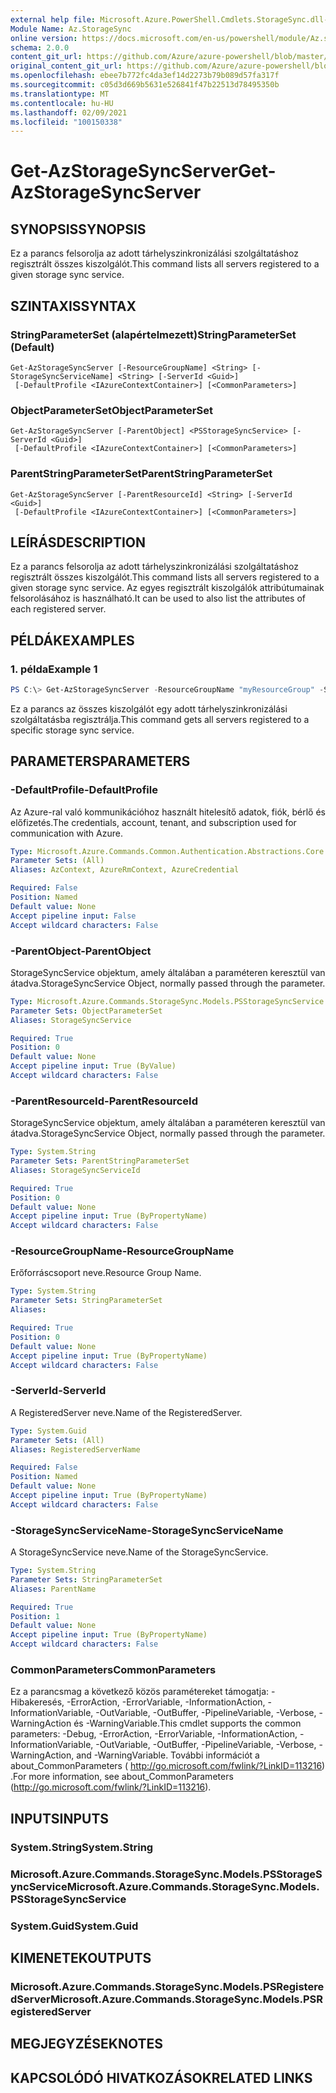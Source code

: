 ```yaml
---
external help file: Microsoft.Azure.PowerShell.Cmdlets.StorageSync.dll-Help.xml
Module Name: Az.StorageSync
online version: https://docs.microsoft.com/en-us/powershell/module/Az.storagesync/get-Azstoragesyncserver
schema: 2.0.0
content_git_url: https://github.com/Azure/azure-powershell/blob/master/src/StorageSync/StorageSync/help/Get-AzStorageSyncServer.md
original_content_git_url: https://github.com/Azure/azure-powershell/blob/master/src/StorageSync/StorageSync/help/Get-AzStorageSyncServer.md
ms.openlocfilehash: ebee7b772fc4da3ef14d2273b79b089d57fa317f
ms.sourcegitcommit: c05d3d669b5631e526841f47b22513d78495350b
ms.translationtype: MT
ms.contentlocale: hu-HU
ms.lasthandoff: 02/09/2021
ms.locfileid: "100150338"
---
```

# <span data-ttu-id="3b726-101">Get-AzStorageSyncServer</span><span class="sxs-lookup"><span data-stu-id="3b726-101">Get-AzStorageSyncServer</span></span>

## <span data-ttu-id="3b726-102">SYNOPSIS</span><span class="sxs-lookup"><span data-stu-id="3b726-102">SYNOPSIS</span></span>
<span data-ttu-id="3b726-103">Ez a parancs felsorolja az adott tárhelyszinkronizálási szolgáltatáshoz regisztrált összes kiszolgálót.</span><span class="sxs-lookup"><span data-stu-id="3b726-103">This command lists all servers registered to a given storage sync service.</span></span>

## <span data-ttu-id="3b726-104">SZINTAXIS</span><span class="sxs-lookup"><span data-stu-id="3b726-104">SYNTAX</span></span>

### <span data-ttu-id="3b726-105">StringParameterSet (alapértelmezett)</span><span class="sxs-lookup"><span data-stu-id="3b726-105">StringParameterSet (Default)</span></span>
```
Get-AzStorageSyncServer [-ResourceGroupName] <String> [-StorageSyncServiceName] <String> [-ServerId <Guid>]
 [-DefaultProfile <IAzureContextContainer>] [<CommonParameters>]
```

### <span data-ttu-id="3b726-106">ObjectParameterSet</span><span class="sxs-lookup"><span data-stu-id="3b726-106">ObjectParameterSet</span></span>
```
Get-AzStorageSyncServer [-ParentObject] <PSStorageSyncService> [-ServerId <Guid>]
 [-DefaultProfile <IAzureContextContainer>] [<CommonParameters>]
```

### <span data-ttu-id="3b726-107">ParentStringParameterSet</span><span class="sxs-lookup"><span data-stu-id="3b726-107">ParentStringParameterSet</span></span>
```
Get-AzStorageSyncServer [-ParentResourceId] <String> [-ServerId <Guid>]
 [-DefaultProfile <IAzureContextContainer>] [<CommonParameters>]
```

## <span data-ttu-id="3b726-108">LEÍRÁS</span><span class="sxs-lookup"><span data-stu-id="3b726-108">DESCRIPTION</span></span>
<span data-ttu-id="3b726-109">Ez a parancs felsorolja az adott tárhelyszinkronizálási szolgáltatáshoz regisztrált összes kiszolgálót.</span><span class="sxs-lookup"><span data-stu-id="3b726-109">This command lists all servers registered to a given storage sync service.</span></span> <span data-ttu-id="3b726-110">Az egyes regisztrált kiszolgálók attribútumainak felsorolásához is használható.</span><span class="sxs-lookup"><span data-stu-id="3b726-110">It can be used to also list the attributes of each registered server.</span></span>

## <span data-ttu-id="3b726-111">PÉLDÁK</span><span class="sxs-lookup"><span data-stu-id="3b726-111">EXAMPLES</span></span>

### <span data-ttu-id="3b726-112">1. példa</span><span class="sxs-lookup"><span data-stu-id="3b726-112">Example 1</span></span>
```powershell
PS C:\> Get-AzStorageSyncServer -ResourceGroupName "myResourceGroup" -StorageSyncServiceName "myStorageSyncServiceName"
```

<span data-ttu-id="3b726-113">Ez a parancs az összes kiszolgálót egy adott tárhelyszinkronizálási szolgáltatásba regisztrálja.</span><span class="sxs-lookup"><span data-stu-id="3b726-113">This command gets all servers registered to a specific storage sync service.</span></span>

## <span data-ttu-id="3b726-114">PARAMETERS</span><span class="sxs-lookup"><span data-stu-id="3b726-114">PARAMETERS</span></span>

### <span data-ttu-id="3b726-115">-DefaultProfile</span><span class="sxs-lookup"><span data-stu-id="3b726-115">-DefaultProfile</span></span>
<span data-ttu-id="3b726-116">Az Azure-ral való kommunikációhoz használt hitelesítő adatok, fiók, bérlő és előfizetés.</span><span class="sxs-lookup"><span data-stu-id="3b726-116">The credentials, account, tenant, and subscription used for communication with Azure.</span></span>

```yaml
Type: Microsoft.Azure.Commands.Common.Authentication.Abstractions.Core.IAzureContextContainer
Parameter Sets: (All)
Aliases: AzContext, AzureRmContext, AzureCredential

Required: False
Position: Named
Default value: None
Accept pipeline input: False
Accept wildcard characters: False
```

### <span data-ttu-id="3b726-117">-ParentObject</span><span class="sxs-lookup"><span data-stu-id="3b726-117">-ParentObject</span></span>
<span data-ttu-id="3b726-118">StorageSyncService objektum, amely általában a paraméteren keresztül van átadva.</span><span class="sxs-lookup"><span data-stu-id="3b726-118">StorageSyncService Object, normally passed through the parameter.</span></span>

```yaml
Type: Microsoft.Azure.Commands.StorageSync.Models.PSStorageSyncService
Parameter Sets: ObjectParameterSet
Aliases: StorageSyncService

Required: True
Position: 0
Default value: None
Accept pipeline input: True (ByValue)
Accept wildcard characters: False
```

### <span data-ttu-id="3b726-119">-ParentResourceId</span><span class="sxs-lookup"><span data-stu-id="3b726-119">-ParentResourceId</span></span>
<span data-ttu-id="3b726-120">StorageSyncService objektum, amely általában a paraméteren keresztül van átadva.</span><span class="sxs-lookup"><span data-stu-id="3b726-120">StorageSyncService Object, normally passed through the parameter.</span></span>

```yaml
Type: System.String
Parameter Sets: ParentStringParameterSet
Aliases: StorageSyncServiceId

Required: True
Position: 0
Default value: None
Accept pipeline input: True (ByPropertyName)
Accept wildcard characters: False
```

### <span data-ttu-id="3b726-121">-ResourceGroupName</span><span class="sxs-lookup"><span data-stu-id="3b726-121">-ResourceGroupName</span></span>
<span data-ttu-id="3b726-122">Erőforráscsoport neve.</span><span class="sxs-lookup"><span data-stu-id="3b726-122">Resource Group Name.</span></span>

```yaml
Type: System.String
Parameter Sets: StringParameterSet
Aliases:

Required: True
Position: 0
Default value: None
Accept pipeline input: True (ByPropertyName)
Accept wildcard characters: False
```

### <span data-ttu-id="3b726-123">-ServerId</span><span class="sxs-lookup"><span data-stu-id="3b726-123">-ServerId</span></span>
<span data-ttu-id="3b726-124">A RegisteredServer neve.</span><span class="sxs-lookup"><span data-stu-id="3b726-124">Name of the RegisteredServer.</span></span>

```yaml
Type: System.Guid
Parameter Sets: (All)
Aliases: RegisteredServerName

Required: False
Position: Named
Default value: None
Accept pipeline input: True (ByPropertyName)
Accept wildcard characters: False
```

### <span data-ttu-id="3b726-125">-StorageSyncServiceName</span><span class="sxs-lookup"><span data-stu-id="3b726-125">-StorageSyncServiceName</span></span>
<span data-ttu-id="3b726-126">A StorageSyncService neve.</span><span class="sxs-lookup"><span data-stu-id="3b726-126">Name of the StorageSyncService.</span></span>

```yaml
Type: System.String
Parameter Sets: StringParameterSet
Aliases: ParentName

Required: True
Position: 1
Default value: None
Accept pipeline input: True (ByPropertyName)
Accept wildcard characters: False
```

### <span data-ttu-id="3b726-127">CommonParameters</span><span class="sxs-lookup"><span data-stu-id="3b726-127">CommonParameters</span></span>
<span data-ttu-id="3b726-128">Ez a parancsmag a következő közös paramétereket támogatja: -Hibakeresés, -ErrorAction, -ErrorVariable, -InformationAction, -InformationVariable, -OutVariable, -OutBuffer, -PipelineVariable, -Verbose, -WarningAction és -WarningVariable.</span><span class="sxs-lookup"><span data-stu-id="3b726-128">This cmdlet supports the common parameters: -Debug, -ErrorAction, -ErrorVariable, -InformationAction, -InformationVariable, -OutVariable, -OutBuffer, -PipelineVariable, -Verbose, -WarningAction, and -WarningVariable.</span></span> <span data-ttu-id="3b726-129">További információt a about_CommonParameters ( http://go.microsoft.com/fwlink/?LinkID=113216) .</span><span class="sxs-lookup"><span data-stu-id="3b726-129">For more information, see about_CommonParameters (http://go.microsoft.com/fwlink/?LinkID=113216).</span></span>

## <span data-ttu-id="3b726-130">INPUTS</span><span class="sxs-lookup"><span data-stu-id="3b726-130">INPUTS</span></span>

### <span data-ttu-id="3b726-131">System.String</span><span class="sxs-lookup"><span data-stu-id="3b726-131">System.String</span></span>

### <span data-ttu-id="3b726-132">Microsoft.Azure.Commands.StorageSync.Models.PSStorageSyncService</span><span class="sxs-lookup"><span data-stu-id="3b726-132">Microsoft.Azure.Commands.StorageSync.Models.PSStorageSyncService</span></span>

### <span data-ttu-id="3b726-133">System.Guid</span><span class="sxs-lookup"><span data-stu-id="3b726-133">System.Guid</span></span>

## <span data-ttu-id="3b726-134">KIMENETEK</span><span class="sxs-lookup"><span data-stu-id="3b726-134">OUTPUTS</span></span>

### <span data-ttu-id="3b726-135">Microsoft.Azure.Commands.StorageSync.Models.PSRegisteredServer</span><span class="sxs-lookup"><span data-stu-id="3b726-135">Microsoft.Azure.Commands.StorageSync.Models.PSRegisteredServer</span></span>

## <span data-ttu-id="3b726-136">MEGJEGYZÉSEK</span><span class="sxs-lookup"><span data-stu-id="3b726-136">NOTES</span></span>

## <span data-ttu-id="3b726-137">KAPCSOLÓDÓ HIVATKOZÁSOK</span><span class="sxs-lookup"><span data-stu-id="3b726-137">RELATED LINKS</span></span>
